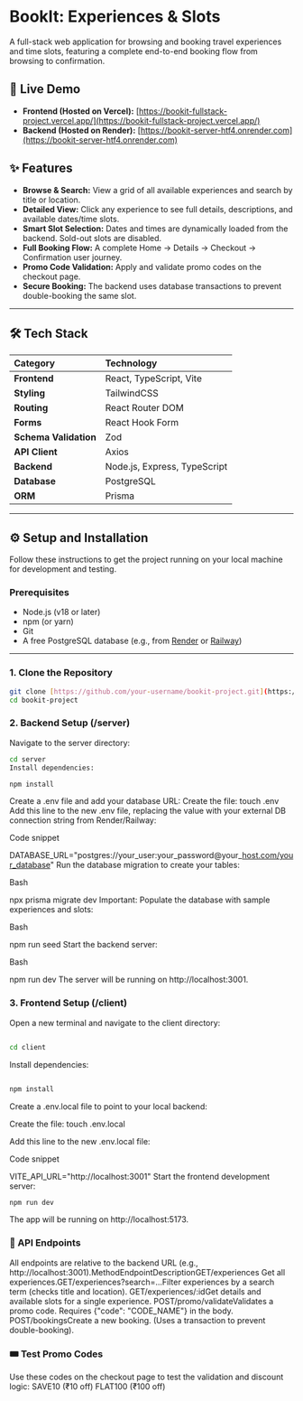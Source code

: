 # BookIt: Experiences & Slots

A full-stack web application for browsing and booking travel experiences and time slots, featuring a complete end-to-end booking flow from browsing to confirmation.

## 🚀 Live Demo

* **Frontend (Hosted on Vercel):** [https://bookit-fullstack-project.vercel.app/](https://bookit-fullstack-project.vercel.app/)
* **Backend (Hosted on Render):** [https://bookit-server-htf4.onrender.com](https://bookit-server-htf4.onrender.com)


## ✨ Features

* **Browse & Search:** View a grid of all available experiences and search by title or location.
* **Detailed View:** Click any experience to see full details, descriptions, and available dates/time slots.
* **Smart Slot Selection:** Dates and times are dynamically loaded from the backend. Sold-out slots are disabled.
* **Full Booking Flow:** A complete Home -> Details -> Checkout -> Confirmation user journey.
* **Promo Code Validation:** Apply and validate promo codes on the checkout page.
* **Secure Booking:** The backend uses database transactions to prevent double-booking the same slot.

---

## 🛠️ Tech Stack

| Category | Technology |
| :--- | :--- |
| **Frontend** | React, TypeScript, Vite |
| **Styling** | TailwindCSS |
| **Routing** | React Router DOM |
| **Forms** | React Hook Form |
| **Schema Validation** | Zod |
| **API Client** | Axios |
| **Backend** | Node.js, Express, TypeScript |
| **Database** | PostgreSQL |
| **ORM** | Prisma |

---

## ⚙️ Setup and Installation

Follow these instructions to get the project running on your local machine for development and testing.

### Prerequisites

* Node.js (v18 or later)
* npm (or yarn)
* Git
* A free PostgreSQL database (e.g., from [Render](https://render.com/) or [Railway](https://railway.app/))

---

### 1. Clone the Repository

```bash
git clone [https://github.com/your-username/bookit-project.git](https://github.com/your-username/bookit-project.git)
cd bookit-project
```

### 2. Backend Setup (/server)
Navigate to the server directory:

```bash
cd server
Install dependencies:
```

```Bash
npm install
```
Create a .env file and add your database URL:
Create the file: touch .env
Add this line to the new .env file, replacing the value with your external DB connection string from Render/Railway:

Code snippet

DATABASE_URL="postgres://your_user:your_password@your_[host.com/your_database](https://host.com/your_database)"
Run the database migration to create your tables:

Bash

npx prisma migrate dev
Important: Populate the database with sample experiences and slots:

Bash

npm run seed
Start the backend server:

Bash

npm run dev
The server will be running on http://localhost:3001.

### 3. Frontend Setup (/client)
Open a new terminal and navigate to the client directory:

```Bash

cd client
```
Install dependencies:

```Bash

npm install
```
Create a .env.local file to point to your local backend:

Create the file: touch .env.local

Add this line to the new .env.local file:

Code snippet

VITE_API_URL="http://localhost:3001"
Start the frontend development server:

```Bash
npm run dev
```
The app will be running on http://localhost:5173.

### 🔌 API Endpoints
All endpoints are relative to the backend URL (e.g., http://localhost:3001).MethodEndpointDescriptionGET/experiences
Get all experiences.GET/experiences?search=...Filter experiences by a search term (checks title and location).
GET/experiences/:idGet details and available slots for a single experience.
POST/promo/validateValidates a promo code. 
Requires {"code": "CODE_NAME"} in the body.
POST/bookingsCreate a new booking. (Uses a transaction to prevent double-booking).

### 🎟️ Test Promo Codes
Use these codes on the checkout page to test the validation and discount logic:
SAVE10 (₹10 off)
FLAT100 (₹100 off)
